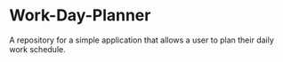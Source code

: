 # Work-Day-Planner
A repository for a simple application that allows a user to plan their daily work schedule. 
